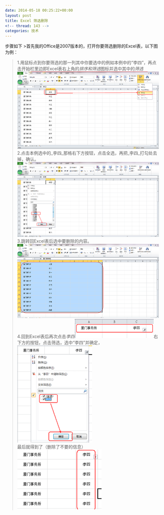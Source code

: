 ```yaml
---
date: 2014-05-18 00:25:22+00:00
layout: post
title: Excel 筛选删除
<!-- thread: 143 -->
categories: 技术
---
```

步骤如下  >首先我的Office是2007版本的，打开你要筛选删除的Excel表，以下图为例：
> 1.用鼠标点到你要筛选的那一列其中你要选中的例如本例中的“李四”，再点击开始栏里边即Excel表右上角的*排序和筛选*图标并选中其中的*筛选*![Step 1](/assets/Delete_1.jpg)
>2.点击本例选中的_李四_那格右下方按钮，点击全选，再把_李四_打勾处去掉，确认。![Step 2](/assets/Delete_2.jpg)
>3.跳转回Excel表后选中要删除的内容。![Step 3](/assets/Delete_3.jpg)
>4.回到Excel表后再次点击*李四*![Step 4](/assets/Delete_4.jpg)右下方的按钮，点击筛选，选中“李四”并确定，![Step 5](/assets/Delete_5.jpg)最后就得到了（删除了不要的信息）![Step 6](/assets/Delete_6.jpg)